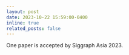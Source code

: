 ```yaml
---
layout: post
date: 2023-10-22 15:59:00-0400
inline: true
related_posts: false
---
```


One paper is accepted by Siggraph Asia 2023.